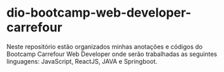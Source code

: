 # dio-bootcamp-web-developer-carrefour
Neste repositório estão organizados minhas anotações e códigos do Bootcamp Carrefour Web Developer onde serão trabalhadas as seguintes linguagens:  JavaScript, ReactJS, JAVA e Springboot. 
